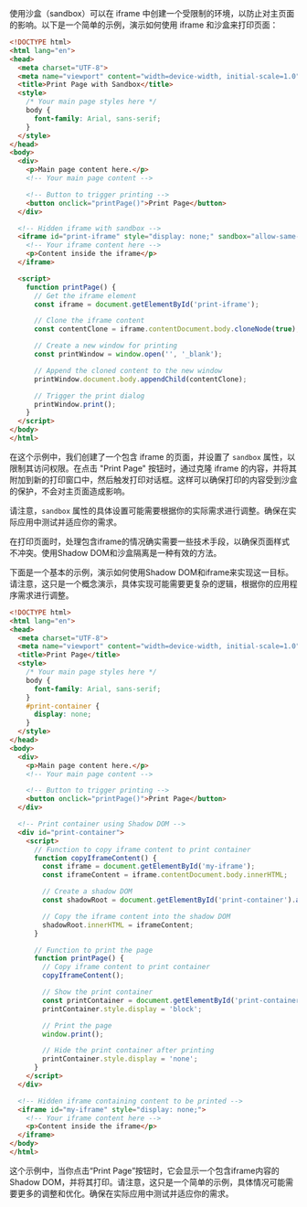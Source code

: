使用沙盒（sandbox）可以在 iframe 中创建一个受限制的环境，以防止对主页面的影响。以下是一个简单的示例，演示如何使用 iframe 和沙盒来打印页面：

```html
<!DOCTYPE html>
<html lang="en">
<head>
  <meta charset="UTF-8">
  <meta name="viewport" content="width=device-width, initial-scale=1.0">
  <title>Print Page with Sandbox</title>
  <style>
    /* Your main page styles here */
    body {
      font-family: Arial, sans-serif;
    }
  </style>
</head>
<body>
  <div>
    <p>Main page content here.</p>
    <!-- Your main page content -->

    <!-- Button to trigger printing -->
    <button onclick="printPage()">Print Page</button>
  </div>

  <!-- Hidden iframe with sandbox -->
  <iframe id="print-iframe" style="display: none;" sandbox="allow-same-origin allow-scripts">
    <!-- Your iframe content here -->
    <p>Content inside the iframe</p>
  </iframe>

  <script>
    function printPage() {
      // Get the iframe element
      const iframe = document.getElementById('print-iframe');

      // Clone the iframe content
      const contentClone = iframe.contentDocument.body.cloneNode(true);

      // Create a new window for printing
      const printWindow = window.open('', '_blank');

      // Append the cloned content to the new window
      printWindow.document.body.appendChild(contentClone);

      // Trigger the print dialog
      printWindow.print();
    }
  </script>
</body>
</html>
```

在这个示例中，我们创建了一个包含 iframe 的页面，并设置了 `sandbox` 属性，以限制其访问权限。在点击 "Print Page" 按钮时，通过克隆 iframe 的内容，并将其附加到新的打印窗口中，然后触发打印对话框。这样可以确保打印的内容受到沙盒的保护，不会对主页面造成影响。

请注意，`sandbox` 属性的具体设置可能需要根据你的实际需求进行调整。确保在实际应用中测试并适应你的需求。

在打印页面时，处理包含iframe的情况确实需要一些技术手段，以确保页面样式不冲突。使用Shadow DOM和沙盒隔离是一种有效的方法。

下面是一个基本的示例，演示如何使用Shadow DOM和iframe来实现这一目标。请注意，这只是一个概念演示，具体实现可能需要更复杂的逻辑，根据你的应用程序需求进行调整。

```html
<!DOCTYPE html>
<html lang="en">
<head>
  <meta charset="UTF-8">
  <meta name="viewport" content="width=device-width, initial-scale=1.0">
  <title>Print Page</title>
  <style>
    /* Your main page styles here */
    body {
      font-family: Arial, sans-serif;
    }
    #print-container {
      display: none;
    }
  </style>
</head>
<body>
  <div>
    <p>Main page content here.</p>
    <!-- Your main page content -->

    <!-- Button to trigger printing -->
    <button onclick="printPage()">Print Page</button>
  </div>

  <!-- Print container using Shadow DOM -->
  <div id="print-container">
    <script>
      // Function to copy iframe content to print container
      function copyIframeContent() {
        const iframe = document.getElementById('my-iframe');
        const iframeContent = iframe.contentDocument.body.innerHTML;

        // Create a shadow DOM
        const shadowRoot = document.getElementById('print-container').attachShadow({mode: 'open'});

        // Copy the iframe content into the shadow DOM
        shadowRoot.innerHTML = iframeContent;
      }

      // Function to print the page
      function printPage() {
        // Copy iframe content to print container
        copyIframeContent();

        // Show the print container
        const printContainer = document.getElementById('print-container');
        printContainer.style.display = 'block';

        // Print the page
        window.print();

        // Hide the print container after printing
        printContainer.style.display = 'none';
      }
    </script>
  </div>

  <!-- Hidden iframe containing content to be printed -->
  <iframe id="my-iframe" style="display: none;">
    <!-- Your iframe content here -->
    <p>Content inside the iframe</p>
  </iframe>
</body>
</html>
```

这个示例中，当你点击“Print Page”按钮时，它会显示一个包含iframe内容的Shadow DOM，并将其打印。请注意，这只是一个简单的示例，具体情况可能需要更多的调整和优化。确保在实际应用中测试并适应你的需求。


